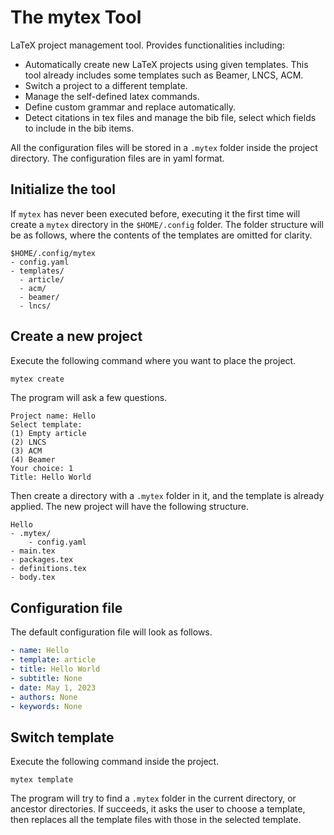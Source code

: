 # The mytex Tool
LaTeX project management tool. Provides functionalities including:

- Automatically create new LaTeX projects using given templates. This tool already includes some templates such as Beamer, LNCS, ACM.
- Switch a project to a different template.
- Manage the self-defined latex commands.
- Define custom grammar and replace automatically.
- Detect citations in tex files and manage the bib file, select which fields to include in the bib items.

All the configuration files will be stored in a `.mytex` folder inside the project directory. The configuration files are in yaml format.

## Initialize the tool

If `mytex` has never been executed before, executing it the first time will create a `mytex` directory in the `$HOME/.config` folder. The folder structure will be as follows, where the contents of the templates are omitted for clarity.

```
$HOME/.config/mytex
- config.yaml
- templates/
  - article/
  - acm/
  - beamer/
  - lncs/
```

## Create a new project

Execute the following command where you want to place the project.

```bash
mytex create
```

The program will ask a few questions.

```
Project name: Hello
Select template:
(1) Empty article
(2) LNCS
(3) ACM
(4) Beamer
Your choice: 1
Title: Hello World
```

Then create a directory with a `.mytex` folder in it, and the template is already applied. The new project will have the following structure.

```
Hello
- .mytex/
	- config.yaml
- main.tex
- packages.tex
- definitions.tex
- body.tex
```

## Configuration file

The default configuration file will look as follows.

```yaml
- name: Hello
- template: article
- title: Hello World
- subtitle: None
- date: May 1, 2023
- authors: None
- keywords: None
```

## Switch template

Execute the following command inside the project.

```
mytex template
```

The program will try to find a `.mytex` folder in the current directory, or ancestor directories. If succeeds, it asks the user to choose a template, then replaces all the template files with those in the selected template.
